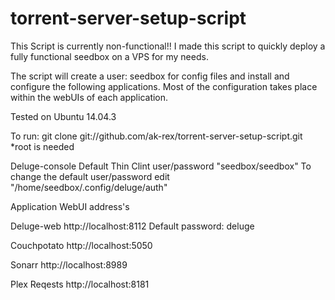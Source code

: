# torrent-server-setup-script

This Script is currently non-functional!!
   I made this script to quickly deploy a fully functional seedbox on a VPS for my needs.

   The script will create a user: seedbox for config files and install and configure the following applications. Most of the configuration takes place within the webUIs of each application.

Tested on Ubuntu 14.04.3

To run:
git clone git://github.com/ak-rex/torrent-server-setup-script.git
*root is needed

Deluge-console
   Default Thin Clint user/password "seedbox/seedbox"
   To change the default user/password edit 
   "/home/seedbox/.config/deluge/auth"
   
Application WebUI address's

Deluge-web
   http://localhost:8112
   Default password: deluge
   
Couchpotato
   http://localhost:5050
   
Sonarr
   http://localhost:8989

Plex Reqests
   http://localhost:8181
